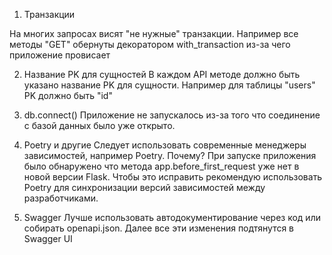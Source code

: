 1. Транзакции

На многих запросах висят "не нужные" транзакции. Например все методы "GET" обернуты декоратором with_transaction
из-за чего приложение провисает

2. Название PK для сущностей
В каждом API методе должно быть указано название PK для сущности. Например для таблицы "users" PK должно быть "id"

3. db.connect()
Приложение не запускалось из-за того что соединение с базой данных было уже открыто.

4. Poetry и другие
Следует использовать современные менеджеры зависимостей, например Poetry. 
Почему? При запуске приложения было обнаружено что метода app.before_first_request уже нет в новой версии Flask.
Чтобы это исправить рекомендую использовать Poetry для синхронизации версий зависимостей между разработчиками.

5. Swagger
Лучше использовать автодокументирование через код или собирать openapi.json. Далее все эти изменения подтянутся в Swagger UI
